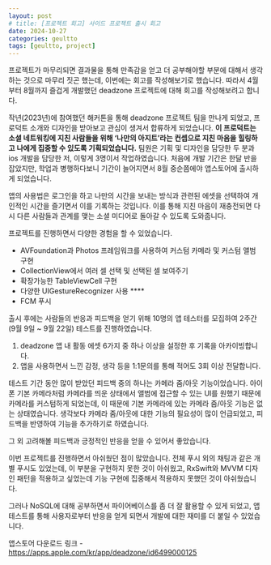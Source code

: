 ```yaml
---
layout: post
# title: [프로젝트 회고] 사이드 프로젝트 출시 회고  
date: 2024-10-27
categories: geultto
tags: [geultto, project]
---
```


프로젝트가 마무리되면 결과물을 통해 만족감을 얻고 더 공부해야할 부분에 대해서 생각하는 것으로 마무리 짓곤 했는데, 이번에는 회고를 작성해보기로 했습니다. 따라서 4월부터 8월까지 즐겁게 개발했던 deadzone 프로젝트에 대해 회고를 작성해보려고 합니다. 

작년(2023년)에 참여했던 해커톤을 통해 deadzone 프로젝트 팀을 만나게 되었고, 프로덕트 소개와 디자인을 받아보고 관심이 생겨서 합류하게 되었습니다. **이 프로덕트는 소셜 네트워킹에 지친 사람들을 위해 ‘나만의 아지트’라는 컨셉으로 지친 마음을 힐링하고 나에게 집중할 수 있도록 기획되었습니다.** 팀원은 기획 및 디자인을 담당한 두 분과 ios 개발을 담당한 저, 이렇게 3명이서 작업하였습니다. 처음에 개발 기간은 한달 반을 잡았지만, 학업과 병행하다보니 기간이 늘어지면서 8월 중순쯤에야 앱스토어에 출시하게 되었습니다. 

앱의 사용법은 로그인을 하고 나만의 시간을 보내는 방식과 관련된 에셋을 선택하여 개인적인 시간을 즐기면서 이를 기록하는 것입니다. 이를 통해 지친 마음이 재충전되면 다시 다른 사람들과 관계를 맺는 소셜 미디어로 돌아갈 수 있도록 도와줍니다. 

프로젝트를 진행하면서 다양한 경험을 할 수 있었습니다.

- AVFoundation과 Photos 프레임워크를 사용하여 커스텀 카메라 및 커스텀 앨범 구현
- CollectionView에서 여러 셀 선택 및 선택된 셀 보여주기
- 확장가능한 TableViewCell 구현
- 다양한 UIGestureRecognizer 사용 ****
- FCM 푸시

출시 후에는 사람들의 반응과 피드백을 얻기 위해 10명의 앱 테스터를 모집하여 2주간(9월 9일 ~ 9월 22일) 테스트를 진행하였습니다. 

1. deadzone 앱 내 활동 에셋 6가지 중 하나 이상을 설정한 후 기록을 아카이빙합니다.
2. 앱을 사용하면서 느낀 감정, 생각 등을 1:1문의를 통해 적어도 3회 이상 전달합니다.

테스트 기간 동안 많이 받았던 피드백 중의 하나는 카메라 줌/아웃 기능이었습니다. 아이폰 기본 카메라처럼 카메라를 띄운 상태에서 앨범에 접근할 수 있는 UI를 원했기 때문에 카메라를 커스텀하게 되었는데, 이 때문에 기본 카메라에 있는 카메라 줌/아웃 기능은 없는 상태였습니다. 생각보다 카메라 줌/아웃에 대한 기능의 필요성이 많이 언급되었고, 피드백을 반영하여 기능을 추가하기로 하였습니다. 

그 외 고려해볼 피드백과 긍정적인 반응을 얻을 수 있어서 좋았습니다. 

이번 프로젝트를 진행하면서 아쉬웠던 점이 많았습니다. 전체 푸시 외의 채팅과 같은 개별 푸시도 있었는데, 이 부분을 구현하지 못한 것이 아쉬웠고, RxSwift와 MVVM 디자인 패턴을 적용하고 싶었는데 기능 구현에 집중해서 적용하지 못했던 것이 아쉬웠습니다. 

그러나 NoSQL에 대해 공부하면서 파이어베이스를 좀 더 잘 활용할 수 있게 되었고, 앱 테스트를 통해 사용자로부터 반응을 얻게 되면서 개발에 대한 재미를 더 붙일 수 있었습니다. 

앱스토어 다운로드 링크 - https://apps.apple.com/kr/app/deadzone/id6499000125